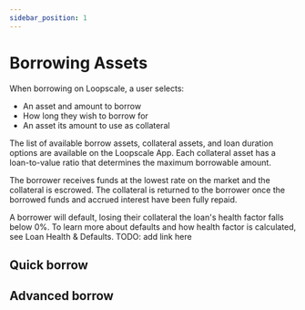 ```yaml
---
sidebar_position: 1
---
```


# Borrowing Assets
When borrowing on Loopscale, a user selects:

- An asset and amount to borrow
- How long they wish to borrow for
- An asset its amount to use as collateral

The list of available borrow assets, collateral assets, and loan duration options are available on the Loopscale App. Each collateral asset has a loan-to-value ratio that determines the maximum borrowable amount.

The borrower receives funds at the lowest rate on the market and the collateral is escrowed. The collateral is returned to the borrower once the borrowed funds and accrued interest have been fully repaid.

A borrower will default, losing their collateral the loan's health factor falls below 0%. To learn more about defaults and how health factor is calculated, see Loan Health & Defaults. TODO: add link here
## Quick borrow

## Advanced borrow